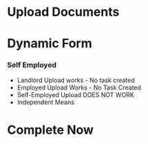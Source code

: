 # Upload Documents

# Dynamic Form

### Self Employed

- Landlord Upload works - No task created
- Employed Upload Works - No Task Created
- Self-Employed Upload DOES NOT WORK
- Independent Means

# Complete Now